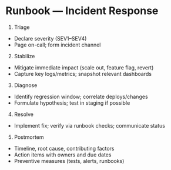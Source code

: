 # Runbook — Incident Response

1) Triage
- Declare severity (SEV1–SEV4)
- Page on-call; form incident channel

2) Stabilize
- Mitigate immediate impact (scale out, feature flag, revert)
- Capture key logs/metrics; snapshot relevant dashboards

3) Diagnose
- Identify regression window; correlate deploys/changes
- Formulate hypothesis; test in staging if possible

4) Resolve
- Implement fix; verify via runbook checks; communicate status

5) Postmortem
- Timeline, root cause, contributing factors
- Action items with owners and due dates
- Preventive measures (tests, alerts, runbooks)
